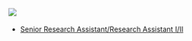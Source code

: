 ## ![](https://img.shields.io/badge/Status-Open-blue.svg?style=flat)
- [Senior Research Assistant/Research Assistant I/II](https://guangchuangyu.github.io/jobs/SeniorRA)
